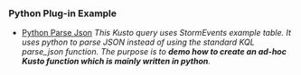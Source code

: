 ### Python Plug-in Example 


- [Python Parse Json](./python-plugin/python-parse-json.kql)
_This Kusto query uses StormEvents example table. It uses python to parse JSON instead of using the standard KQL parse_json function. The purpose is to __demo how to create an ad-hoc Kusto function which is mainly written in python__._